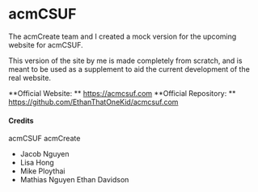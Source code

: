 # acmCSUF

The acmCreate team and I created a mock version for the upcoming website for acmCSUF.

This version of the site by me is made completely from scratch, and is meant to be used as a supplement to aid the current development of the real website.

**Official Website: ** https://acmcsuf.com
**Official Repository: ** https://github.com/EthanThatOneKid/acmcsuf.com

#### Credits ####
acmCSUF
acmCreate
- Jacob Nguyen
- Lisa Hong
- Mike Ploythai
- Mathias Nguyen
Ethan Davidson

